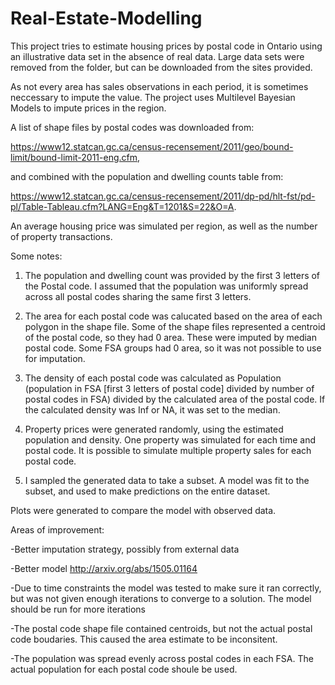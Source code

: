 # Real-Estate-Modelling

This project tries to estimate housing prices by postal code in Ontario using an illustrative data set in the absence of real data. Large data sets were removed from the folder, but can be downloaded from the sites provided.
 
As not every area has sales observations in each period, it is sometimes neccessary to impute the value. The project uses Multilevel Bayesian Models to impute prices in the region. 

A list of shape files by postal codes was downloaded from:
	
https://www12.statcan.gc.ca/census-recensement/2011/geo/bound-limit/bound-limit-2011-eng.cfm, 

and combined with the population and dwelling counts table from: 
	
https://www12.statcan.gc.ca/census-recensement/2011/dp-pd/hlt-fst/pd-pl/Table-Tableau.cfm?LANG=Eng&T=1201&S=22&O=A.

An average housing price was simulated per region, as well as the number of property transactions. 

Some notes:

1. The population and dwelling count was provided by the first 3 letters of the Postal code. I assumed that the population was uniformly spread across all postal codes sharing the same first 3 letters.

2. The area for each postal code was calucated based on the area of each polygon in the shape file. Some of the shape files represented a centroid of the postal code, so they had 0 area. These were imputed by median postal code. Some FSA groups had 0 area, so it was not possible to use for imputation. 

3. The density of each postal code was calculated as Population (population in FSA [first 3 letters of postal code] divided by number of postal codes in FSA) divided by the calculated area of the postal code. If the calculated density was Inf or NA, it was set to the median.

4. Property prices were generated randomly, using the estimated population and density. One property was simulated for each time and postal code. It is possible to simulate multiple property sales for each postal code. 

5. I sampled the generated data to take a subset. A model was fit to the subset, and used to make predictions on the entire dataset. 

Plots were generated to compare the model with observed data. 

Areas of improvement:
	
-Better imputation strategy, possibly from external data

-Better model http://arxiv.org/abs/1505.01164

-Due to time constraints the model was tested to make sure it ran correctly, but was not given enough iterations to converge to a solution. The model should be run for more iterations

-The postal code shape file contained centroids, but not the actual postal code boudaries. This caused the area estimate to be inconsitent. 

-The population was spread evenly across postal codes in each FSA. The actual population for each postal code shoule be used. 
